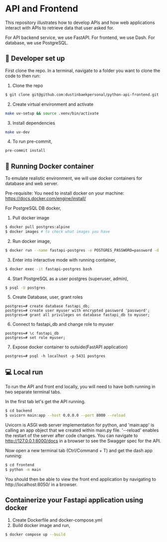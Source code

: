 # API and Frontend

This repository illustrates how to develop APIs and how web applications interact with APIs to retrieve data that user asked for.

For API backend service, we use FastAPI.
For frontend, we use Dash.
For database, we use PostgreSQL.


## :wrench: Developer set up

First clone the repo. In a terminal, navigate to a folder you want to clone the code to then run:

1. Clone the repo
```bash
$ git clone git@github.com:dustinbaekpersonal/python-api-frontend.git
```

2. Create virtual environment and activate
```bash
make uv-setup && source .venv/bin/activate
```

3. Install dependencies
```bash
make uv-dev
```

4. To run pre-commit,
```bash
pre-commit install
```

## :steam_locomotive: Running Docker container

To emulate realistic environment, we will use docker containers for database and web server.

Pre-requisite:
You need to install docker on your machine: https://docs.docker.com/engine/install/

For PostgreSQL DB docker,
1. Pull docker image
```bash
$ docker pull postgres:alpine
$ docker images # to check what images you have
```

2. Run docker image,
```bash
$ docker run --name fastapi-postgres -e POSTGRES_PASSWORD=password -d -p 5432:5432 postgres:alpine
```

3. Enter into interactive mode with running container,
```bash
$ docker exec -it fastapi-postgres bash
```

4. Start PostgreSQL as a user postgres (superuser, admin),
```bash
$ psql -U postgres
```

5. Create Database, user, grant roles
```psql
postgres=# create database fastapi_db;
postgres=# create user myuser with encrypted password 'password';
postgres=# grant all privileges on database fastapi_db to myuser;
```

6. Connect to fastapi_db and change role to myuser
```psql
postgres=# \c fastapi_db
postgres=# set role myuser;
```

7. Expose docker container to outside(FastAPI application)
```psql
postgres=# psql -h localhost -p 5431 postgres
```



## :computer: Local run

To run the API and front end locally, you will need to have both running in two separate terminal tabs.

In the first tab let's get the API running.

```bash
$ cd backend
$ uvicorn main:app --host 0.0.0.0 --port 8000 --reload
```

Uvicorn is ASGI web server implementation for python, and 'main:app' is calling an app object that we created within main.py file.
'--reload' enables the restart of the server after code changes. You can navigate to http://127.0.0.1:8000/docs in a browser to see the Swagger spec for the API.

Now open a new terminal tab (Ctrl/Command + T) and get the dash app running:

```bash
$ cd frontend
$ python -m main
```

You should then be able to view the front end application by navigating to http://localhost:8050/ in a browser.


## Containerize your Fastapi application using docker
1. Create Dockerfile and docker-compose.yml
2. Build docker image and run,
```bash
$ docker compose up --build
```